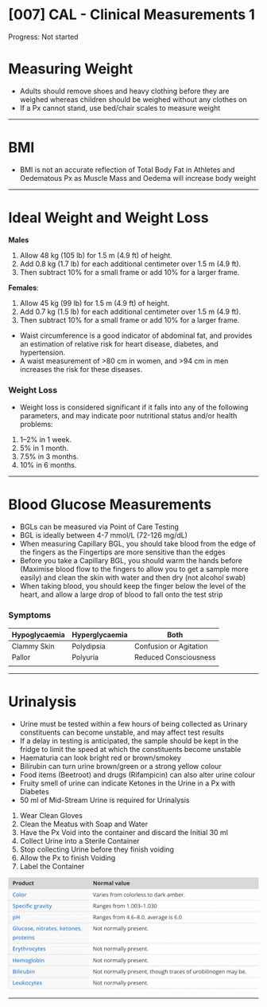 # [007] CAL - Clinical Measurements 1

Progress: Not started

# Measuring Weight

- Adults should remove shoes and heavy clothing before they are weighed whereas children should be weighed without any clothes on
- If a Px cannot stand, use bed/chair scales to measure weight

---

# BMI

- BMI is not an accurate reflection of Total Body Fat in Athletes and Oedematous Px as Muscle Mass and Oedema will increase body weight

---

# Ideal Weight and Weight Loss

**Males**

1. Allow 48 kg (105 lb) for 1.5 m (4.9 ft) of height.
2. Add 0.8 kg (1.7 lb) for each additional centimeter over 1.5 m (4.9 ft).
3. Then subtract 10% for a small frame or add 10% for a larger frame.

**Females**:

1. Allow 45 kg (99 lb) for 1.5 m (4.9 ft) of height.
2. Add 0.7 kg (1.5 lb) for each additional centimeter over 1.5 m (4.9 ft).
3. Then subtract 10% for a small frame or add 10% for a larger frame.
- Waist circumference is a good indicator of abdominal fat, and provides an estimation of relative risk for heart disease, diabetes, and hypertension.
- A waist measurement of >80 cm in women, and >94 cm in men increases the risk for these diseases.

### Weight Loss

- Weight loss is considered significant if it falls into any of the following parameters, and may indicate poor nutritional status and/or health problems:
1. 1–2% in 1 week.
2. 5% in 1 month.
3. 7.5% in 3 months.
4. 10% in 6 months.

---

# Blood Glucose Measurements

- BGLs can be measured via Point of Care Testing
- BGL is ideally between 4-7 mmol/L (72-126 mg/dL)
- When measuring Capillary BGL, you should take blood from the edge of the fingers as the Fingertips are more sensitive than the edges
- Before you take a Capillary BGL, you should warm the hands before (Maximise blood flow to the fingers to allow you to get a sample more easily) and clean the skin with water and then dry (not alcohol swab)
- When taking blood, you should keep the finger below the level of the heart, and allow a large drop of blood to fall onto the test strip

### Symptoms

| Hypoglycaemia | Hyperglycaemia | Both |
| --- | --- | --- |
| Clammy Skin | Polydipsia | Confusion or Agitation |
| Pallor | Polyuria | Reduced Consciousness |
|  |  |  |

---

# Urinalysis

- Urine must be tested within a few hours of being collected as Urinary constituents can become unstable, and may affect test results
- If a delay in testing is anticipated, the sample should be kept in the fridge to limit the speed at which the constituents become unstable
- Haematuria can look bright red or brown/smokey
- Bilirubin can turn urine brown/green or a strong yellow colour
- Food items (Beetroot) and drugs (Rifampicin) can also alter urine colour
- Fruity smell of urine can indicate Ketones in the Urine in a Px with Diabetes
- 50 ml of Mid-Stream Urine is required for Urinalysis
1. Wear Clean Gloves
2. Clean the Meatus with Soap and Water
3. Have the Px Void into the container and discard the Initial 30 ml
4. Collect Urine into a Sterile Container
5. Stop collecting Urine before they finish voiding
6. Allow the Px to finish Voiding
7. Label the Container

![Screenshot 2022-01-21 at 18.49.30.png](%5B007%5D%20CAL%20-%20Clinical%20Measurements%201%207206ceb7c3d44f10957eed13cc046fcf/Screenshot_2022-01-21_at_18.49.30.png)

---